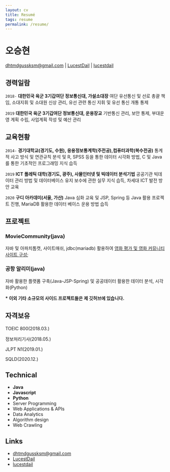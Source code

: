 ```yaml
---
layout: cv
title: Resumé
tags: resume
permalink: /resume/
---
```

# 오승현

<div id="webaddress">
<a href="mailto:dhtmdgussksm@gmail.com">dhtmdgussksm@gmail.com</a>
|
<i class="fa fa-github"></i> <a href="http://github.com/LucestDail">LucestDail</a>
|
<i class="fa fa-twitter"></i> <a href="http://twitter.com/lucestdail">lucestdail</a>
</div>


## 경력일람

`2018-`
__대한민국 육군 3기갑여단 정보통신대, 가설소대장__
여단 유선통신 및 선로 총괄 책임, 소대지휘 및 소대원 신상 관리, 유선 관련 통신 지휘 및 유선 통신 개통 통제

`2019`
__대한민국 육군 3기갑여단 정보통신대, 운용장교__ 
기반통신 관리, 보안 통제, 부대운영 계획 수립, 사업계획 작성 및 예산 관리


## 교육현황

`2014-`
__경기대학교(경기도, 수원), 응용정보통계학(주전공),컴퓨터과학(복수전공)__
통계적 사고 방식 및 연관규칙 분석 및 R, SPSS 등을 통한 데이터 시각화 방법, C 및 Java 를 통한 기초적인 프로그래밍 지식 습득

`2019`
__ICT 폴레틱 대학(경기도, 광주), 사물인터넷 및 빅데이터 분석기법__
공공기관 빅데이터 관리 방법 및 데이터베이스 유지 보수에 관한 실무 지식 습득, 차세대 ICT 발전 방안 교육

`2020`
__구디 아카데미(서울, 가산)__
Java 심화 교육 및 JSP, Spring 등 Java 활용 프로젝트 진행, MariaDB 활용한 데이터 베이스 운용 방법 습득


## 프로젝트

### MovieCommunity(java)

자바 및 아파치톰캣, 사이트매쉬, jdbc(mariadb) 활용하여 [영화 평가 및 영화 커뮤니티 사이트 구성](https://github.com/LucestDail/MovieProject);

### 공항 알리미(java)
자바 활용한 플랫폼 구축(Java-JSP-Spring) 및 공공데이터 활용한 데이터 분석, 시각화(Python)

__* 이외 기타 소규모의 사이드 프로젝트들은 제 깃허브에 있습니다.__


## 자격보유

TOEIC 800(2018.03.)

정보처리기사(2018.05.)

JLPT N1(2019.01.)

SQLD(2020.12.)


## Technical

* **Java**
* **Javascript**
* **Python**
* Server Programming
* Web Applications & APIs
* Data Analytics
* Algorithm design
* Web Crawling


## Links

* <i class="fa fa-envelope"></i><a href="mailto:dhtmdgussksm@gmail.com">dhtmdgussksm@gmail.com</a><br />
* <i class="fa fa-github"></i> <a href="http://github.com/LucestDail">LucestDail</a><br />
*  <i class="fa fa-twitter"></i> <a href="https://twitter.com/lucestdail">lucestdail</a><br />

<!-- ### Footer

Last updated: Jan 2020 -->
